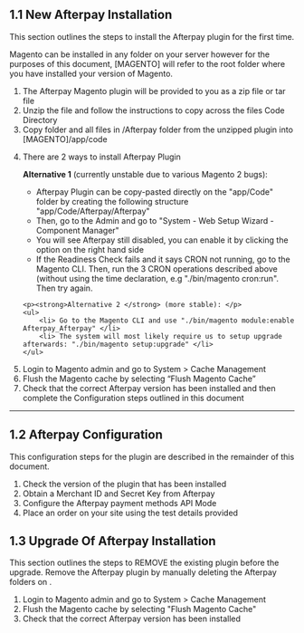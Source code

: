 <h2> 1.1 New Afterpay Installation </h2>
<p>This section outlines the steps to install the Afterpay plugin for the first time.</p>

<p> Magento can be installed in any folder on your server however for the purposes of this document, [MAGENTO] will refer to the root folder where you have installed your version of Magento. </p>

<ol>
<li> The Afterpay Magento plugin will be provided to you as a zip file or tar file </li>
<li> Unzip the file and follow the instructions to copy across the files Code Directory </li>
<li> Copy folder and all files in /Afterpay folder from the unzipped plugin into [MAGENTO]/app/code </li>
<li>
	<p>There are 2 ways to install Afterpay Plugin</p>
	<p> <strong>Alternative 1</strong> (currently unstable due to various Magento 2 bugs): </p>
	<ul>
		<li> Afterpay Plugin can be copy-pasted directly on the "app/Code" folder by creating the following structure "app/Code/Afterpay/Afterpay"</li>
		<li> Then, go to the Admin and go to "System - Web Setup Wizard - Component Manager"</li>
		<li> You will see Afterpay still disabled, you can enable it by clicking the option on the right hand side</li>
		<li> If the Readiness Check fails and it says CRON not running, go to the Magento CLI.
		 Then, run the 3 CRON operations described above (without using the time declaration, e.g "./bin/magento cron:run". Then try again.
		</li>
	</ul>

	<p><strong>Alternative 2 </strong> (more stable): </p>
	<ul>
		<li> Go to the Magento CLI and use "./bin/magento module:enable Afterpay_Afterpay" </li>
		<li> The system will most likely require us to setup upgrade afterwards: "./bin/magento setup:upgrade" </li>
	</ul>
</li>
<li> Login to Magento admin and go to System > Cache Management </li>
<li> Flush the Magento cache by selecting “Flush Magento Cache” </li>
<li> Check that the correct Afterpay version has been installed and then complete the Configuration steps outlined in this document </li>
</ol>

<hr/>

<h2> 1.2 Afterpay Configuration </h2>
<p> This configuration steps for the plugin are described in the remainder of this document. </p>

<ol>
<li> Check the version of the plugin that has been installed </li>
<li> Obtain a Merchant ID and Secret Key from Afterpay </li>
<li> Configure the Afterpay payment methods API Mode </li>
<li> Place an order on your site using the test details provided </li>
</ol>

<h2> 1.3 Upgrade Of Afterpay Installation </h2>
<p> This section outlines the steps to REMOVE the existing plugin before the upgrade.
Remove the Afterpay plugin by manually deleting the Afterpay folders on . </p>
<ol>
<li> Login to Magento admin and go to System > Cache Management </li>
<li> Flush the Magento cache by selecting "Flush Magento Cache" </li> 
<li> Check that the correct Afterpay version has been installed </li>
</ol>